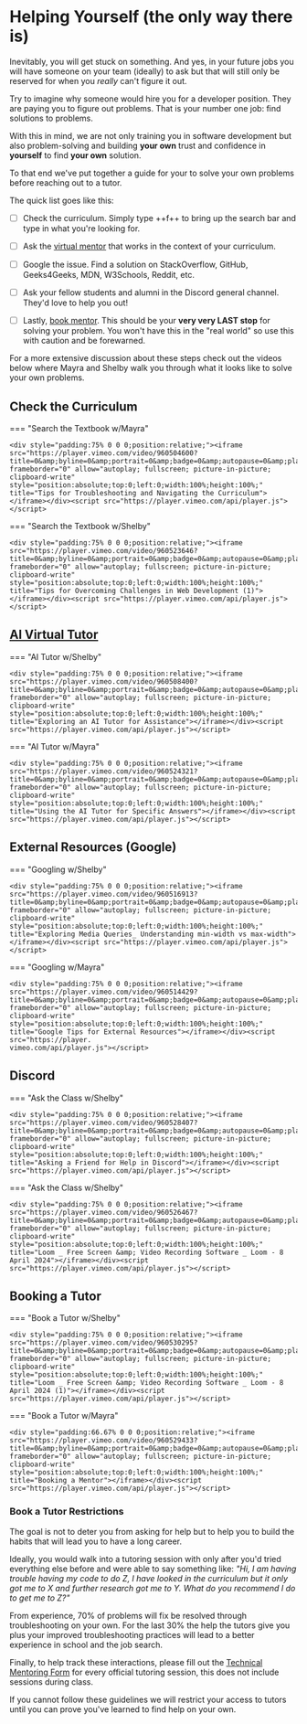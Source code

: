 # Helping Yourself (the only way there is)

Inevitably, you will get stuck on something. And yes, in your future jobs you will have someone on your team (ideally) to ask but that will still only be reserved for when you *really* can't figure it out. 

Try to imagine why someone would hire you for a developer position. They are paying you to figure out problems. That is your number one job: find solutions to problems. 

With this in mind, we are not only training you in software development but also problem-solving and building **your own** trust and confidence in **yourself** to find **your own** solution.

To that end we've put together a guide for your to solve your own problems before reaching out to a tutor.

The quick list goes like this:

- [ ] Check the curriculum. Simply type ++f++ to bring up the search bar and type in what you're looking for.
- [ ] Ask the [virtual mentor](https://chatbottutor-7e7843ea9900.herokuapp.com/) that works in the context of your curriculum.
- [ ] Google the issue. Find a solution on StackOverflow, GitHub, Geeks4Geeks, MDN, W3Schools, Reddit, etc.
- [ ] Ask your fellow students and alumni in the Discord general channel. They'd love to help you out!
- [ ] Lastly, [book mentor](https://austincodingacademy.com/tutors). This should be your **very very LAST stop** for solving your problem. You won't have this in the "real world" so use this with caution and be forewarned.


For a more extensive discussion about these steps check out the videos below where Mayra and Shelby walk you through what it looks like to solve your own problems.

## Check the Curriculum

=== "Search the Textbook w/Mayra"

    <div style="padding:75% 0 0 0;position:relative;"><iframe src="https://player.vimeo.com/video/960504600?title=0&amp;byline=0&amp;portrait=0&amp;badge=0&amp;autopause=0&amp;player_id=0&amp;app_id=58479" frameborder="0" allow="autoplay; fullscreen; picture-in-picture; clipboard-write" style="position:absolute;top:0;left:0;width:100%;height:100%;" title="Tips for Troubleshooting and Navigating the Curriculum"></iframe></div><script src="https://player.vimeo.com/api/player.js"></script>

=== "Search the Textbook w/Shelby"

    <div style="padding:75% 0 0 0;position:relative;"><iframe src="https://player.vimeo.com/video/960523646?title=0&amp;byline=0&amp;portrait=0&amp;badge=0&amp;autopause=0&amp;player_id=0&amp;app_id=58479" frameborder="0" allow="autoplay; fullscreen; picture-in-picture; clipboard-write" style="position:absolute;top:0;left:0;width:100%;height:100%;" title="Tips for Overcoming Challenges in Web Development (1)"></iframe></div><script src="https://player.vimeo.com/api/player.js"></script>

## [AI Virtual Tutor](https://chatbottutor-7e7843ea9900.herokuapp.com/)

=== "AI Tutor w/Shelby"

    <div style="padding:75% 0 0 0;position:relative;"><iframe src="https://player.vimeo.com/video/960508400?title=0&amp;byline=0&amp;portrait=0&amp;badge=0&amp;autopause=0&amp;player_id=0&amp;app_id=58479" frameborder="0" allow="autoplay; fullscreen; picture-in-picture; clipboard-write" style="position:absolute;top:0;left:0;width:100%;height:100%;" title="Exploring an AI Tutor for Assistance"></iframe></div><script src="https://player.vimeo.com/api/player.js"></script>

=== "AI Tutor w/Mayra"

    <div style="padding:75% 0 0 0;position:relative;"><iframe src="https://player.vimeo.com/video/960524321?title=0&amp;byline=0&amp;portrait=0&amp;badge=0&amp;autopause=0&amp;player_id=0&amp;app_id=58479" frameborder="0" allow="autoplay; fullscreen; picture-in-picture; clipboard-write" style="position:absolute;top:0;left:0;width:100%;height:100%;" title="Using the AI Tutor for Specific Answers"></iframe></div><script src="https://player.vimeo.com/api/player.js"></script>

## External Resources (Google)

=== "Googling w/Shelby"

    <div style="padding:75% 0 0 0;position:relative;"><iframe src="https://player.vimeo.com/video/960516913?title=0&amp;byline=0&amp;portrait=0&amp;badge=0&amp;autopause=0&amp;player_id=0&amp;app_id=58479" frameborder="0" allow="autoplay; fullscreen; picture-in-picture; clipboard-write" style="position:absolute;top:0;left:0;width:100%;height:100%;" title="Exploring Media Queries_ Understanding min-width vs max-width"></iframe></div><script src="https://player.vimeo.com/api/player.js"></script>

=== "Googling w/Mayra"

    <div style="padding:75% 0 0 0;position:relative;"><iframe src="https://player.vimeo.com/video/960514429?title=0&amp;byline=0&amp;portrait=0&amp;badge=0&amp;autopause=0&amp;player_id=0&amp;app_id=58479" frameborder="0" allow="autoplay; fullscreen; picture-in-picture; clipboard-write" style="position:absolute;top:0;left:0;width:100%;height:100%;" title="Google Tips for External Resources"></iframe></div><script src="https://player.
    vimeo.com/api/player.js"></script>

## Discord

=== "Ask the Class w/Shelby"

    <div style="padding:75% 0 0 0;position:relative;"><iframe src="https://player.vimeo.com/video/960528407?title=0&amp;byline=0&amp;portrait=0&amp;badge=0&amp;autopause=0&amp;player_id=0&amp;app_id=58479" frameborder="0" allow="autoplay; fullscreen; picture-in-picture; clipboard-write" style="position:absolute;top:0;left:0;width:100%;height:100%;" title="Asking a Friend for Help in Discord"></iframe></div><script src="https://player.vimeo.com/api/player.js"></script>

=== "Ask the Class w/Shelby"

    <div style="padding:75% 0 0 0;position:relative;"><iframe src="https://player.vimeo.com/video/960526467?title=0&amp;byline=0&amp;portrait=0&amp;badge=0&amp;autopause=0&amp;player_id=0&amp;app_id=58479" frameborder="0" allow="autoplay; fullscreen; picture-in-picture; clipboard-write" style="position:absolute;top:0;left:0;width:100%;height:100%;" title="Loom _ Free Screen &amp; Video Recording Software _ Loom - 8 April 2024"></iframe></div><script src="https://player.vimeo.com/api/player.js"></script>


## Booking a Tutor

=== "Book a Tutor w/Shelby"

    <div style="padding:75% 0 0 0;position:relative;"><iframe src="https://player.vimeo.com/video/960530295?title=0&amp;byline=0&amp;portrait=0&amp;badge=0&amp;autopause=0&amp;player_id=0&amp;app_id=58479" frameborder="0" allow="autoplay; fullscreen; picture-in-picture; clipboard-write" style="position:absolute;top:0;left:0;width:100%;height:100%;" title="Loom _ Free Screen &amp; Video Recording Software _ Loom - 8 April 2024 (1)"></iframe></div><script src="https://player.vimeo.com/api/player.js"></script>

=== "Book a Tutor w/Mayra"

    <div style="padding:66.67% 0 0 0;position:relative;"><iframe src="https://player.vimeo.com/video/960529433?title=0&amp;byline=0&amp;portrait=0&amp;badge=0&amp;autopause=0&amp;player_id=0&amp;app_id=58479" frameborder="0" allow="autoplay; fullscreen; picture-in-picture; clipboard-write" style="position:absolute;top:0;left:0;width:100%;height:100%;" title="Booking a Mentor"></iframe></div><script src="https://player.vimeo.com/api/player.js"></script>

### Book a Tutor Restrictions

The goal is not to deter you from asking for help but to help you  to build the habits that will lead you to have a long career. 

Ideally, you would walk into a tutoring session with only after you'd tried everything else before and were able to say something like: *"Hi, I am having trouble having my code to do Z, I have looked in the curriculum but it only got me to X and further research got me to Y. What do you recommend I do to get me to Z?"* 

From experience, 70% of problems will fix be resolved through troubleshooting on your own. For the last 30% the help the tutors give you plus your improved troubleshooting practices will lead to a better experience in school and the job search. 

Finally, to help track these interactions, please fill out the [Technical Mentoring Form](https://share.hsforms.com/1jAYhAD-XRTGqFM-dSw3ZcQcz8tq) for every official tutoring session, this does not include sessions during class. 

If you cannot follow these guidelines we will restrict your access to tutors until you can prove you've learned to find help on your own.


